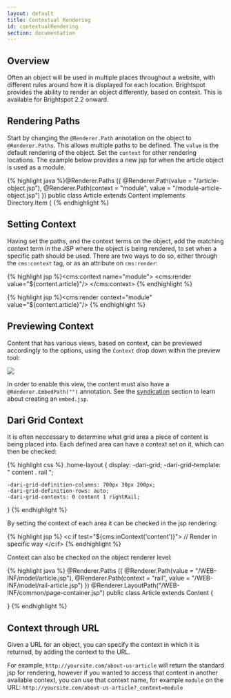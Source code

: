 ```yaml
---
layout: default
title: Contextual Rendering
id: contextualRendering
section: documentation
---
```

<div markdown="1" class="span12">

## Overview

Often an object will be used in multiple places throughout a website, with different rules around how it is displayed for each location. Brightspot provides the ability to render an object differently, based on context. This is available for Brightspot 2.2 onward.

## Rendering Paths

Start by changing the `@Renderer.Path` annotation on the object to `@Renderer.Paths`. This allows multiple paths to be defined. The `value` is the default rendering of the object. Set the `context` for other rendering locations. The example below provides a new jsp for when the article object is used as a module.

{% highlight java %}@Renderer.Paths ({
	@Renderer.Path(value = "/article-object.jsp"),
	@Renderer.Path(context = "module", value = "/module-article-object.jsp")
})
public class Article extends Content implements Directory.Item {
{% endhighlight %}

## Setting Context

Having set the paths, and the context terms on the object, add the matching context term in the JSP where the object is being rendered, to set when a specific path should be used. There are two ways to do so, either through the `cms:context` tag, or as an attribute on `cms:render`:

{% highlight jsp %}<cms:context name="module">
    <cms:render value="${content.article}"/>
</cms:context>
{% endhighlight %}

{% highlight jsp %}<cms:render context="module" value="${content.article}"/>
{% endhighlight %}

## Previewing Context

Content that has various views, based on context, can be previewed accordingly to the options, using the `Context` drop down within the preview tool:

![](http://docs.brightspot.s3.amazonaws.com/context-preview-2.2.png)

In order to enable this view, the content must also have a `@Renderer.EmbedPath("")` annotation. See the [syndication](syndication.html) section to learn about creating an `embed.jsp`.


## Dari Grid Context

It is often neccessary to determine what grid area a piece of content is being placed into. Each defined area can have a context set on it, which can then be checked:

{% highlight css %}
.home-layout {
    display: -dari-grid;
    -dari-grid-template:
        " content . rail ";

    -dari-grid-definition-columns: 700px 30px 200px;
    -dari-grid-definition-rows: auto;
    -dari-grid-contexts: 0 content 1 rightRail;
}
{% endhighlight %}

By setting the context of each area it can be checked in the jsp rendering:

{% highlight jsp %}
<c:if test="${cms:inContext('content')}">
	// Render in specific way
</c:if>
{% endhighlight %}

Context can also be checked on the object renderer level:

{% highlight java %}
@Renderer.Paths ({
  @Renderer.Path(value = "/WEB-INF/model/article.jsp"),
  @Renderer.Path(context = "rail",
	value = "/WEB-INF/model/rail-article.jsp")
})
@Renderer.LayoutPath("/WEB-INF/common/page-container.jsp")
public class Article extends Content {

	
}
{% endhighlight %}

## Context through URL

Given a URL for an object, you can specify the context in which it is returned, by adding the context to the URL. 

For example, `http://yoursite.com/about-us-article` will return the standard jsp for rendering, however if you wanted to access that content in another available context, you can use that context name, for example `module` on the URL: `http://yoursite.com/about-us-article?_context=module`


</div>